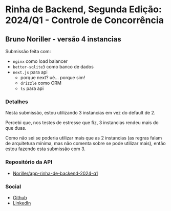 # Rinha de Backend, Segunda Edição: 2024/Q1 - Controle de Concorrência

## Bruno Noriller - versão 4 instancias

Submissão feita com:

- `nginx` como load balancer
- `better-sqlite3` como banco de dados
- `next.js` para api
  - porque next? ué... porque sim!
  - `drizzle` como ORM
  - `ts` para api

### Detalhes

Nesta submissão, estou utilizando 3 instancias em vez do default de 2.

Percebi que, nos testes de estresse que fiz, 3 instancias rendeu mais do que duas.

Como não sei se poderia utilizar mais que as 2 instancias
(as regras falam de arquitetura mínima, mas não comenta sobre se pode utilizar mais),
então estou fazendo esta submissão com 3.

### Repositório da API

- [Noriller/app-rinha-de-backend-2024-q1](https://github.com/Noriller/app-rinha-de-backend-2024-q1)

### Social

- [Github](https://github.com/Noriller)
- [LinkedIn](https://www.linkedin.com/in/noriller/)
